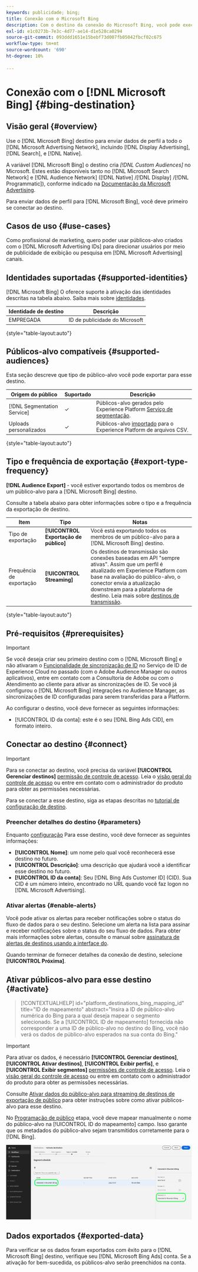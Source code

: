 ```yaml
---
keywords: publicidade; bing;
title: Conexão com o Microsoft Bing
description: Com o destino da conexão do Microsoft Bing, você pode executar redirecionamento e campanhas digitais direcionadas por público em toda a Rede de publicidade da Microsoft, incluindo Publicidade de exibição, Pesquisa e Nativo.
exl-id: e1c0273b-7e3c-4d77-ae14-d1e528ca0294
source-git-commit: 093ddd1651e15bebf73d007fb05042fbcf02c675
workflow-type: tm+mt
source-wordcount: '690'
ht-degree: 10%

---
```


# Conexão com o [!DNL Microsoft Bing] {#bing-destination}

## Visão geral {#overview}

Use o [!DNL Microsoft Bing] destino para enviar dados de perfil a todo o [!DNL Microsoft Advertising Network], incluindo [!DNL Display Advertising], [!DNL Search], e [!DNL Native].

A variável [!DNL Microsoft Bing] o destino cria *[!DNL Custom Audiences]* no Microsoft. Estes estão disponíveis tanto no [!DNL Microsoft Search Network] e [!DNL Audience Network] ([!DNL Native] /[!DNL Display] /[!DNL Programmatic]), conforme indicado na [Documentação da Microsoft Advertising](https://help.ads.microsoft.com/#apex/ads/en/56892/1-500).

Para enviar dados de perfil para [!DNL Microsoft Bing], você deve primeiro se conectar ao destino.

## Casos de uso {#use-cases}

Como profissional de marketing, quero poder usar públicos-alvo criados com o [!DNL Microsoft Advertising IDs] para direcionar usuários por meio de publicidade de exibição ou pesquisa em [!DNL Microsoft Advertising] canais.

## Identidades suportadas {#supported-identities}

[!DNL Microsoft Bing] O oferece suporte à ativação das identidades descritas na tabela abaixo. Saiba mais sobre [identidades](/help/identity-service/namespaces.md).

| Identidade de destino | Descrição |
|---|---|
| EMPREGADA | ID de publicidade do Microsoft |

{style="table-layout:auto"}

## Públicos-alvo compatíveis {#supported-audiences}

Esta seção descreve que tipo de público-alvo você pode exportar para esse destino.

| Origem do público | Suportado | Descrição |
---------|----------|----------|
| [!DNL Segmentation Service] | ✓ | Públicos-alvo gerados pelo Experience Platform [Serviço de segmentação](../../../segmentation/home.md). |
| Uploads personalizados | ✓ | Públicos-alvo [importado](../../../segmentation/ui/overview.md#import-audience) para o Experience Platform de arquivos CSV. |

{style="table-layout:auto"}

## Tipo e frequência de exportação {#export-type-frequency}

**[!DNL Audience Export]** - você estiver exportando todos os membros de um público-alvo para a [!DNL Microsoft Bing] destino.

Consulte a tabela abaixo para obter informações sobre o tipo e a frequência da exportação de destino.

| Item | Tipo | Notas |
---------|----------|---------|
| Tipo de exportação | **[!UICONTROL Exportação de público]** | Você está exportando todos os membros de um público-alvo para a [!DNL Microsoft Bing] destino. |
| Frequência de exportação | **[!UICONTROL Streaming]** | Os destinos de transmissão são conexões baseadas em API &quot;sempre ativas&quot;. Assim que um perfil é atualizado em Experience Platform com base na avaliação do público-alvo, o conector envia a atualização downstream para a plataforma de destino. Leia mais sobre [destinos de transmissão](/help/destinations/destination-types.md#streaming-destinations). |

{style="table-layout:auto"}

## Pré-requisitos {#prerequisites}

>[!IMPORTANT]
>
>Se você deseja criar seu primeiro destino com o [!DNL Microsoft Bing] e não ativaram o [Funcionalidade de sincronização de ID](https://experienceleague.adobe.com/docs/id-service/using/id-service-api/methods/idsync.html) no Serviço de ID de Experience Cloud no passado (com o Adobe Audience Manager ou outros aplicativos), entre em contato com a Consultoria de Adobe ou com o Atendimento ao cliente para ativar as sincronizações de ID. Se você já configurou o [!DNL Microsoft Bing] integrações no Audience Manager, as sincronizações de ID configuradas para serem transferidas para a Platform.

Ao configurar o destino, você deve fornecer as seguintes informações:

* [!UICONTROL ID da conta]: este é o seu [!DNL Bing Ads CID], em formato inteiro.

## Conectar ao destino {#connect}

>[!IMPORTANT]
> 
>Para se conectar ao destino, você precisa da variável **[!UICONTROL Gerenciar destinos]** [permissão de controle de acesso](/help/access-control/home.md#permissions). Leia o [visão geral do controle de acesso](/help/access-control/ui/overview.md) ou entre em contato com o administrador do produto para obter as permissões necessárias.

Para se conectar a esse destino, siga as etapas descritas no [tutorial de configuração de destino](../../ui/connect-destination.md).

### Preencher detalhes do destino {#parameters}

Enquanto [configuração](../../ui/connect-destination.md) Para esse destino, você deve fornecer as seguintes informações:

* **[!UICONTROL Nome]**: um nome pelo qual você reconhecerá esse destino no futuro.
* **[!UICONTROL Descrição]**: uma descrição que ajudará você a identificar esse destino no futuro.
* **[!UICONTROL ID da conta]**: Seu [!DNL Bing Ads Customer ID] (CID). Sua CID é um número inteiro, encontrado no URL quando você faz logon no [!DNL Microsoft Advertising].

### Ativar alertas {#enable-alerts}

Você pode ativar os alertas para receber notificações sobre o status do fluxo de dados para o seu destino. Selecione um alerta na lista para assinar e receber notificações sobre o status do seu fluxo de dados. Para obter mais informações sobre alertas, consulte o manual sobre [assinatura de alertas de destinos usando a interface do](../../ui/alerts.md).

Quando terminar de fornecer detalhes da conexão de destino, selecione **[!UICONTROL Próxima]**.

## Ativar públicos-alvo para esse destino {#activate}

>[!CONTEXTUALHELP]
>id="platform_destinations_bing_mapping_id"
>title="ID de mapeamento"
>abstract="Insira a ID de público-alvo numérica do Bing para a qual deseja mapear o segmento selecionado. Se a [!UICONTROL ID de mapeamento] fornecida não corresponder a uma ID de público-alvo no destino do Bing, você não verá os dados de público-alvo esperados na sua conta do Bing."

>[!IMPORTANT]
> 
>Para ativar os dados, é necessário **[!UICONTROL Gerenciar destinos]**, **[!UICONTROL Ativar destinos]**, **[!UICONTROL Exibir perfis]**, e **[!UICONTROL Exibir segmentos]** [permissões de controle de acesso](/help/access-control/home.md#permissions). Leia o [visão geral do controle de acesso](/help/access-control/ui/overview.md) ou entre em contato com o administrador do produto para obter as permissões necessárias.

Consulte [Ativar dados do público-alvo para streaming de destinos de exportação de público](../../ui/activate-segment-streaming-destinations.md) para obter instruções sobre como ativar públicos-alvo para esse destino.

No [Programação de público](../../ui/activate-segment-streaming-destinations.md#scheduling) etapa, você deve mapear manualmente o nome do público-alvo na [!UICONTROL ID do mapeamento] campo. Isso garante que os metadados do público-alvo sejam transmitidos corretamente para o [!DNL Bing].

![Imagem da interface do usuário mostrando a tela de agendamento de público-alvo com um exemplo de como mapear o nome do público-alvo para a ID de mapeamento do Bing.](../../assets/catalog/advertising/bing/mapping-id.png)

## Dados exportados {#exported-data}

Para verificar se os dados foram exportados com êxito para o [!DNL Microsoft Bing] destino, verifique seu [!DNL Microsoft Bing Ads] conta. Se a ativação for bem-sucedida, os públicos-alvo serão preenchidos na conta.
